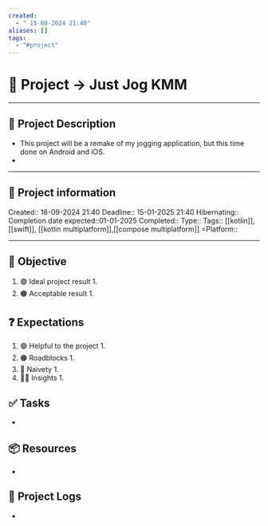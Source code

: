 ```yaml
---
created:
  - " 15-09-2024 21:40"
aliases: []
tags:
  - "#project"
---
```


# 🚀 Project -> Just Jog KMM
___

## 🧾 Project Description
- This project will be a remake of my jogging application, but this time done on Android and iOS.
- 
---
## 📢 Project information
Created::  18-09-2024 21:40
Deadline:: 15-01-2025 21:40
Hibernating:: 
Completion date expected::01-01-2025 
Completed:: 
Type:: 
Tags:: [[kotlin]], [[swift]], [[kotlin multiplatform]],[[compose multiplatform]]
=Platform:: 

___
## 🎯 Objective

1. 🟢 Ideal project result
	1. 
2. 🟠 Acceptable result
	1. 
## ❓ Expectations
1. 🟢 Helpful to the project
	1. 
2. 🟠 Roadblocks
	1. 
3. 👶 Naivety
	1. 
4. 👨‍💻 Insights
	1. 
## ✅ Tasks 
- 
## 📦 Resources 
- 
## 📂 Project Logs 
- 